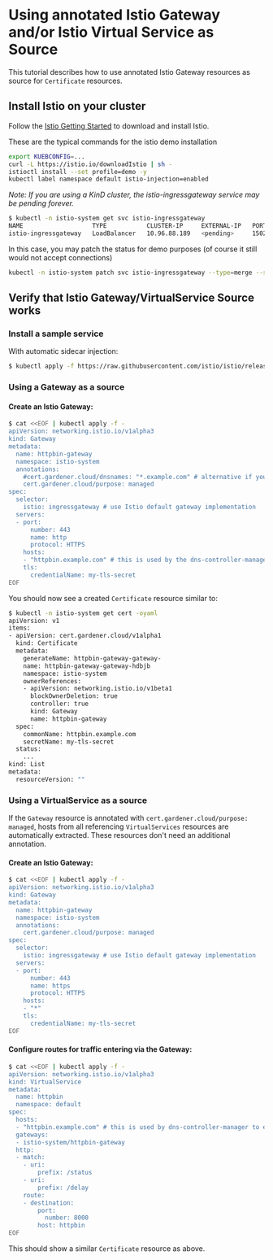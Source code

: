 # Using annotated Istio Gateway and/or Istio Virtual Service as Source
This tutorial describes how to use annotated Istio Gateway resources as source for `Certificate` resources.

## Install Istio on your cluster

Follow the [Istio Getting Started](https://istio.io/latest/docs/setup/getting-started/) to download and install Istio.

These are the typical commands for the istio demo installation

```bash
export KUEBCONFIG=...
curl -L https://istio.io/downloadIstio | sh -
istioctl install --set profile=demo -y
kubectl label namespace default istio-injection=enabled
```

*Note: If you are using a KinD cluster, the istio-ingressgateway service may be pending forever.*

```bash
$ kubectl -n istio-system get svc istio-ingressgateway
NAME                   TYPE           CLUSTER-IP     EXTERNAL-IP   PORT(S)                                                                      AGE
istio-ingressgateway   LoadBalancer   10.96.88.189   <pending>     15021:30590/TCP,80:30185/TCP,443:30075/TCP,31400:30129/TCP,15443:30956/TCP   13m
```

In this case, you may patch the status for demo purposes (of course it still would not accept connections)
```bash
kubectl -n istio-system patch svc istio-ingressgateway --type=merge --subresource status --patch '{"status":{"loadBalancer":{"ingress":[{"ip":"1.2.3.4"}]}}}'
```

## Verify that Istio Gateway/VirtualService Source works

### Install a sample service
With automatic sidecar injection:
```bash
$ kubectl apply -f https://raw.githubusercontent.com/istio/istio/release-1.20/samples/httpbin/httpbin.yaml
```

### Using a Gateway as a source
#### Create an Istio Gateway:
```bash
$ cat <<EOF | kubectl apply -f -
apiVersion: networking.istio.io/v1alpha3
kind: Gateway
metadata:
  name: httpbin-gateway
  namespace: istio-system
  annotations:
    #cert.gardener.cloud/dnsnames: "*.example.com" # alternative if you want to control the dns names explicitly.
    cert.gardener.cloud/purpose: managed
spec:
  selector:
    istio: ingressgateway # use Istio default gateway implementation
  servers:
  - port:
      number: 443
      name: http
      protocol: HTTPS
    hosts:
    - "httpbin.example.com" # this is used by the dns-controller-manager to extract DNS names
    tls:
      credentialName: my-tls-secret
EOF
```

You should now see a created `Certificate` resource similar to:

```bash
$ kubectl -n istio-system get cert -oyaml
apiVersion: v1
items:
- apiVersion: cert.gardener.cloud/v1alpha1
  kind: Certificate
  metadata:
    generateName: httpbin-gateway-gateway-
    name: httpbin-gateway-gateway-hdbjb
    namespace: istio-system
    ownerReferences:
    - apiVersion: networking.istio.io/v1beta1
      blockOwnerDeletion: true
      controller: true
      kind: Gateway
      name: httpbin-gateway
  spec:
    commonName: httpbin.example.com
    secretName: my-tls-secret
  status:
    ...
kind: List
metadata:
  resourceVersion: ""
```

### Using a VirtualService as a source

If the `Gateway` resource is annotated with `cert.gardener.cloud/purpose: managed`,
hosts from all referencing  `VirtualServices` resources are automatically extracted.
These resources don't need an additional annotation.

#### Create an Istio Gateway:
```bash
$ cat <<EOF | kubectl apply -f -
apiVersion: networking.istio.io/v1alpha3
kind: Gateway
metadata:
  name: httpbin-gateway
  namespace: istio-system
  annotations:
    cert.gardener.cloud/purpose: managed
spec:
  selector:
    istio: ingressgateway # use Istio default gateway implementation
  servers:
  - port:
      number: 443
      name: https
      protocol: HTTPS
    hosts:
    - "*"
    tls:
      credentialName: my-tls-secret    
EOF
```

#### Configure routes for traffic entering via the Gateway:
```bash
$ cat <<EOF | kubectl apply -f -
apiVersion: networking.istio.io/v1alpha3
kind: VirtualService
metadata:
  name: httpbin
  namespace: default  
spec:
  hosts:
  - "httpbin.example.com" # this is used by dns-controller-manager to extract DNS names
  gateways:
  - istio-system/httpbin-gateway
  http:
  - match:
    - uri:
        prefix: /status
    - uri:
        prefix: /delay
    route:
    - destination:
        port:
          number: 8000
        host: httpbin
EOF
```

This should show a similar `Certificate` resource as above.
